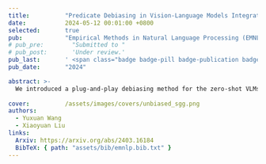```yaml
---
title:          "Predicate Debiasing in Vision-Language Models Integration for Scene Graph Generation"
date:           2024-05-12 00:01:00 +0800
selected:       true
pub:            "Empirical Methods in Natural Language Processing (EMNLP)"
# pub_pre:        "Submitted to "
# pub_post:       'Under review.'
pub_last:       ' <span class="badge badge-pill badge-publication badge-primary">Main Conference</span>'
pub_date:       "2024"

abstract: >-
  We introduced a plug-and-play debiasing method for the zero-shot VLMs, dynamically ensembling them to address the underrepresentation issue in Scene Graph Generation (SGG) models.
  
cover:          /assets/images/covers/unbiased_sgg.png
authors:
  - Yuxuan Wang
  - Xiaoyuan Liu
links:
  Arxiv: https://arxiv.org/abs/2403.16184
  BibTeX: { path: "assets/bib/emnlp.bib.txt" }
---
```

